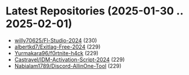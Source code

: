 # Latest Repositories (2025-01-30 .. 2025-02-01)

- [willy70625/Fl-Studio-2024](https://github.com/willy70625/Fl-Studio-2024) (230)
- [albertkd7/Exitlag-Free-2024](https://github.com/albertkd7/Exitlag-Free-2024) (229)
- [Yurmakara96/f0rtnite-h4ck](https://github.com/Yurmakara96/f0rtnite-h4ck) (229)
- [Castravel/IDM-Activation-Script-2024](https://github.com/Castravel/IDM-Activation-Script-2024) (229)
- [Nabialam1789/Discord-AllinOne-Tool](https://github.com/Nabialam1789/Discord-AllinOne-Tool) (229)
